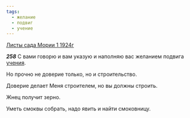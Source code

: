 ```yaml
---
tags:
  - желание
  - подвиг
  - учение
---
```


[Листы сада Мории 1 1924г](https://127.0.0.1:4002/agni/1924)

___258___
С вами говорю и вам указую и наполняю вас желанием подвига [учения](../../../tags/#учение).   

Но прочно не доверие только, но и строительство.   

Доверие делает Меня строителем, но вы должны строить.   

Жнец получит зерно.   

Уметь смоквы собрать, надо явить и найти смоковницу.   

